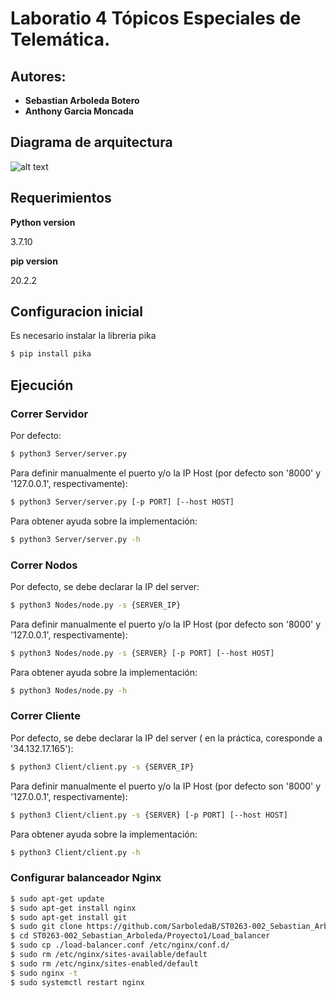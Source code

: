 
# **Laboratio 4 Tópicos Especiales de Telemática.**

## **Autores:**
- **Sebastian Arboleda Botero**
- **Anthony Garcia Moncada**

## **Diagrama de arquitectura**
![alt text](https://storage.googleapis.com/st0263-002/Proyecto1Telematica.drawio%20(1).png)


## **Requerimientos**

**Python version**

3.7.10

**pip version**

20.2.2

## **Configuracion inicial**

Es necesario instalar la libreria pika
```bash
$ pip install pika
```
## **Ejecución**


### **Correr Servidor**

Por defecto:
``` bash
$ python3 Server/server.py
```

Para definir manualmente el puerto y/o la IP Host (por defecto son '8000' y '127.0.0.1', respectivamente):
``` bash
$ python3 Server/server.py [-p PORT] [--host HOST]
```

Para obtener ayuda sobre la implementación:

``` bash
$ python3 Server/server.py -h
```

### **Correr Nodos**

Por defecto, se debe declarar la IP del server:
``` bash
$ python3 Nodes/node.py -s {SERVER_IP}
```

Para definir manualmente el puerto y/o la IP Host (por defecto son '8000' y '127.0.0.1', respectivamente):
``` bash
$ python3 Nodes/node.py -s {SERVER} [-p PORT] [--host HOST]
```

Para obtener ayuda sobre la implementación:

``` bash
$ python3 Nodes/node.py -h
```

### **Correr Cliente**

Por defecto, se debe declarar la IP del server ( en la práctica, coresponde a '34.132.17.165'):
``` bash
$ python3 Client/client.py -s {SERVER_IP}
```

Para definir manualmente el puerto y/o la IP Host (por defecto son '8000' y '127.0.0.1', respectivamente):
``` bash
$ python3 Client/client.py -s {SERVER} [-p PORT] [--host HOST]
```

Para obtener ayuda sobre la implementación:

``` bash
$ python3 Client/client.py -h
```

### **Configurar balanceador Nginx**

``` bash
$ sudo apt-get update
$ sudo apt-get install nginx
$ sudo apt-get install git
$ sudo git clone https://github.com/SarboledaB/ST0263-002_Sebastian_Arboleda.git
$ cd ST0263-002_Sebastian_Arboleda/Proyecto1/Load_balancer
$ sudo cp ./load-balancer.conf /etc/nginx/conf.d/
$ sudo rm /etc/nginx/sites-available/default
$ sudo rm /etc/nginx/sites-enabled/default
$ sudo nginx -t
$ sudo systemctl restart nginx
```
